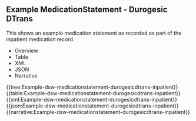 <div class="warning"><span class="ClinicalWarn"></span></div>

## Example MedicationStatement - Durogesic DTrans
This shows an example medication statement as recorded as part of the inpatient medication record.

<div class="tab-wrap">
  <ul class="tab-head">
    <li class="tablink" onclick="openCity(this,'tabtree')" data-target="tabtree">
      Overview
    </li>
    <li class="tablink" onclick="openCity(this,'tabtable')" data-target="tabtable">
      Table
    </li>
    <li class="tablink tab-active" onclick="openCity(this,'tabxml')" data-target="tabxml">
      XML
    </li>    
    <li class="tablink" onclick="openCity(this,'tabjson')" data-target="tabjson">
      JSON
    </li>    
    <li class="tablink" onclick="openCity(this,'tabnarrative')" data-target="tabnarrative">
      Narrative
    </li>
  </ul>
  <div class="tab-main">
    <div id="tabtree" class="tabcontent">
      {{tree:Example-dsw-medicationstatement-durogesicdtrans-inpatient}}
    </div>
    <div id="tabtable" class="tabcontent">
      {{table:Example-dsw-medicationstatement-durogesicdtrans-inpatient}}
    </div>       
    <div id="tabxml" class="tabcontent active">      
      {{xml:Example-dsw-medicationstatement-durogesicdtrans-inpatient}}
    </div>
    <div id="tabjson" class="tabcontent">
      {{json:Example-dsw-medicationstatement-durogesicdtrans-inpatient}}
    </div>       
    <div id="tabnarrative" class="tabcontent">
      {{narrative:Example-dsw-medicationstatement-durogesicdtrans-inpatient}}
    </div>  
  </div>
</div>